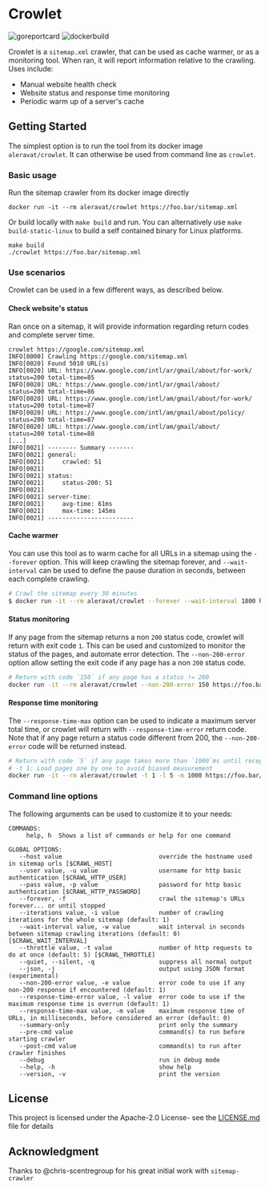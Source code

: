 # Crowlet
![goreportcard](https://goreportcard.com/badge/github.com/Pixep/crowlet) ![dockerbuild](https://img.shields.io/docker/cloud/build/aleravat/crowlet.svg)

Crowlet is a `sitemap.xml` crawler, that can be used as cache warmer, or as a monitoring tool. When ran, it will report information relative to the crawling. Uses include:
- Manual website health check
- Website status and response time monitoring
- Periodic warm up of a server's cache

## Getting Started

The simplest option is to run the tool from its docker image `aleravat/crowlet`. It can otherwise be used from command line as  `crowlet`.

### Basic usage

Run the sitemap crawler from its docker image directly

```
docker run -it --rm aleravat/crowlet https://foo.bar/sitemap.xml
```

Or build locally with `make build` and run.
You can alternatively use `make build-static-linux` to build a self contained binary for Linux platforms.

```
make build
./crowlet https://foo.bar/sitemap.xml
```

### Use scenarios

Crowlet can be used in a few different ways, as described below.

#### Check website's status

Ran once on a sitemap, it will provide information regarding return codes and complete server time.

```
crowlet https://google.com/sitemap.xml
INFO[0000] Crawling https://google.com/sitemap.xml
INFO[0020] Found 5010 URL(s)
INFO[0020] URL: https://www.google.com/intl/ar/gmail/about/for-work/  status=200 total-time=85
INFO[0020] URL: https://www.google.com/intl/ar/gmail/about/  status=200 total-time=86
INFO[0020] URL: https://www.google.com/intl/am/gmail/about/for-work/  status=200 total-time=87
INFO[0020] URL: https://www.google.com/intl/am/gmail/about/policy/  status=200 total-time=87
INFO[0020] URL: https://www.google.com/intl/am/gmail/about/  status=200 total-time=88
[...]
INFO[0021] -------- Summary -------
INFO[0021] general:
INFO[0021]     crawled: 51
INFO[0021]
INFO[0021] status:
INFO[0021]     status-200: 51
INFO[0021]
INFO[0021] server-time:
INFO[0021]     avg-time: 61ms
INFO[0021]     max-time: 145ms
INFO[0021] ------------------------
```

#### Cache warmer

You can use this tool as to warm cache for all URLs in a sitemap using the `--forever` option. This will keep crawling the sitemap forever, and `--wait-interval` can be used to define the pause duration in seconds, between each complete crawling.

``` bash
# Crawl the sitemap every 30 minutes
$ docker run -it --rm aleravat/crowlet --forever --wait-interval 1800 https://foo.bar/sitemap.xml
```

#### Status monitoring

If any page from the sitemap returns a non `200` status code, crowlet will return with exit code `1`. This can be used and customized to monitor the status of the pages, and automate error detection. The `--non-200-error` option allow setting the exit code if any page has a non `200` status code.

``` bash
# Return with code `150` if any page has a status != 200
docker run -it --rm aleravat/crowlet --non-200-error 150 https://foo.bar/sitemap.xml
```

#### Response time monitoring

The `--response-time-max` option can be used to indicate a maximum server total time, or crowlet will return with `--response-time-error` return code. Note that if any page return a status code different from 200, the `--non-200-error` code will be returned instead.

``` bash
# Return with code `5` if any page takes more than `1000`ms until reception
# -t 1: Load pages one by one to avoid biased measurement
docker run -it --rm aleravat/crowlet -t 1 -l 5 -m 1000 https://foo.bar/sitemap.xml
```

### Command line options

The following arguments can be used to customize it to your needs:
```
COMMANDS:
     help, h  Shows a list of commands or help for one command

GLOBAL OPTIONS:
   --host value                           override the hostname used in sitemap urls [$CRAWL_HOST]
   --user value, -u value                 username for http basic authentication [$CRAWL_HTTP_USER]
   --pass value, -p value                 password for http basic authentication [$CRAWL_HTTP_PASSWORD]
   --forever, -f                          crawl the sitemap's URLs forever... or until stopped
   --iterations value, -i value           number of crawling iterations for the whole sitemap (default: 1)
   --wait-interval value, -w value        wait interval in seconds between sitemap crawling iterations (default: 0) [$CRAWL_WAIT_INTERVAL]
   --throttle value, -t value             number of http requests to do at once (default: 5) [$CRAWL_THROTTLE]
   --quiet, --silent, -q                  suppress all normal output
   --json, -j                             output using JSON format (experimental)
   --non-200-error value, -e value        error code to use if any non-200 response if encountered (default: 1)
   --response-time-error value, -l value  error code to use if the maximum response time is overrun (default: 1)
   --response-time-max value, -m value    maximum response time of URLs, in milliseconds, before considered an error (default: 0)
   --summary-only                         print only the summary
   --pre-cmd value                        command(s) to run before starting crawler
   --post-cmd value                       command(s) to run after crawler finishes
   --debug                                run in debug mode
   --help, -h                             show help
   --version, -v                          print the version
```

## License

This project is licensed under the Apache-2.0 License- see the [LICENSE.md](LICENSE.md) file for details

## Acknowledgment

Thanks to @chris-scentregroup for his great initial work with `sitemap-crawler`
